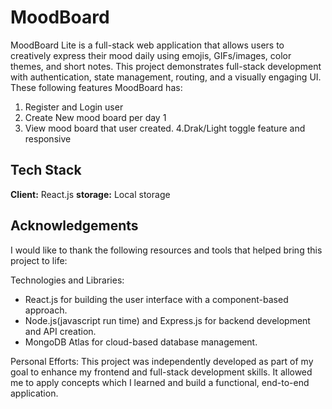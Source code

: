 
# MoodBoard

MoodBoard Lite is a full-stack web application that allows users to creatively express their mood daily using emojis, GIFs/images, color themes, and short notes. This project demonstrates full-stack development with authentication, state management, routing, and a visually engaging UI.
These following features MoodBoard has:
1. Register and Login user
2. Create New mood board per day 1
3. View mood board that user created.
4.Drak/Light toggle feature and responsive


## Tech Stack

**Client:** React.js
**storage:** Local storage

## Acknowledgements

 I would like to thank the following resources and tools that helped bring this project to life:



Technologies and Libraries:
* React.js for building the user interface with a component-based approach.
* Node.js(javascript run time) and Express.js for backend development and API creation.
* MongoDB Atlas for cloud-based database management.


Personal Efforts:
This project was independently developed as part of my goal to enhance my frontend  and  full-stack development skills. It allowed me to apply concepts which I learned and build a functional, end-to-end application.
